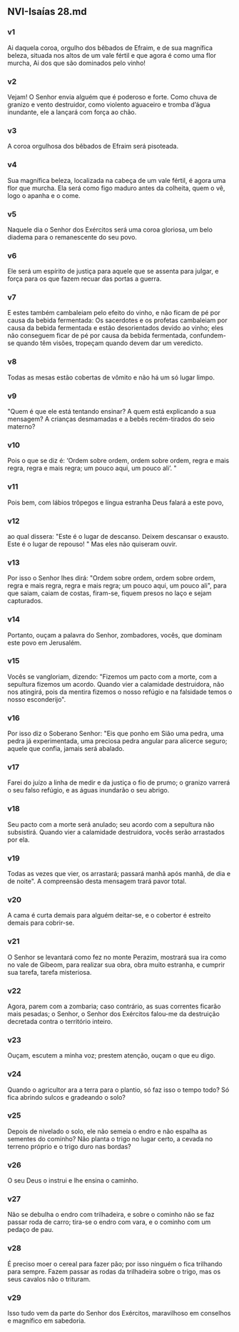 ## NVI-Isaías 28.md
### v1
 Ai daquela coroa, orgulho dos bêbados de Efraim, e de sua magnífica beleza, situada nos altos de um vale fértil e que agora é como uma flor murcha, Ai dos que são dominados pelo vinho!
### v2
 Vejam! O Senhor envia alguém que é poderoso e forte. Como chuva de granizo e vento destruidor, como violento aguaceiro e tromba d’água inundante, ele a lançará com força ao chão.
### v3
 A coroa orgulhosa dos bêbados de Efraim será pisoteada.
### v4
 Sua magnífica beleza, localizada na cabeça de um vale fértil, é agora uma flor que murcha. Ela será como figo maduro antes da colheita, quem o vê, logo o apanha e o come.
### v5
 Naquele dia o Senhor dos Exércitos será uma coroa gloriosa, um belo diadema para o remanescente do seu povo.
### v6
 Ele será um espírito de justiça para aquele que se assenta para julgar, e força para os que fazem recuar das portas a guerra.
### v7
 E estes também cambaleiam pelo efeito do vinho, e não ficam de pé por causa da bebida fermentada: Os sacerdotes e os profetas cambaleiam por causa da bebida fermentada e estão desorientados devido ao vinho; eles não conseguem ficar de pé por causa da bebida fermentada, confundem-se quando têm visões, tropeçam quando devem dar um veredicto.
### v8
 Todas as mesas estão cobertas de vômito e não há um só lugar limpo.
### v9
 "Quem é que ele está tentando ensinar? A quem está explicando a sua mensagem? A crianças desmamadas e a bebês recém-tirados do seio materno?
### v10
 Pois o que se diz é: ‘Ordem sobre ordem, ordem sobre ordem, regra e mais regra, regra e mais regra; um pouco aqui, um pouco ali’. "
### v11
 Pois bem, com lábios trôpegos e língua estranha Deus falará a este povo,
### v12
 ao qual dissera: "Este é o lugar de descanso. Deixem descansar o exausto. Este é o lugar de repouso! " Mas eles não quiseram ouvir.
### v13
 Por isso o Senhor lhes dirá: "Ordem sobre ordem, ordem sobre ordem, regra e mais regra, regra e mais regra; um pouco aqui, um pouco ali", para que saiam, caiam de costas, firam-se, fiquem presos no laço e sejam capturados.
### v14
 Portanto, ouçam a palavra do Senhor, zombadores, vocês, que dominam este povo em Jerusalém.
### v15
 Vocês se vangloriam, dizendo: "Fizemos um pacto com a morte, com a sepultura fizemos um acordo. Quando vier a calamidade destruidora, não nos atingirá, pois da mentira fizemos o nosso refúgio e na falsidade temos o nosso esconderijo".
### v16
 Por isso diz o Soberano Senhor: "Eis que ponho em Sião uma pedra, uma pedra já experimentada, uma preciosa pedra angular para alicerce seguro; aquele que confia, jamais será abalado.
### v17
 Farei do juízo a linha de medir e da justiça o fio de prumo; o granizo varrerá o seu falso refúgio, e as águas inundarão o seu abrigo.
### v18
 Seu pacto com a morte será anulado; seu acordo com a sepultura não subsistirá. Quando vier a calamidade destruidora, vocês serão arrastados por ela.
### v19
 Todas as vezes que vier, os arrastará; passará manhã após manhã, de dia e de noite". A compreensão desta mensagem trará pavor total.
### v20
 A cama é curta demais para alguém deitar-se, e o cobertor é estreito demais para cobrir-se.
### v21
 O Senhor se levantará como fez no monte Perazim, mostrará sua ira como no vale de Gibeom, para realizar sua obra, obra muito estranha, e cumprir sua tarefa, tarefa misteriosa.
### v22
 Agora, parem com a zombaria; caso contrário, as suas correntes ficarão mais pesadas; o Senhor, o Senhor dos Exércitos falou-me da destruição decretada contra o território inteiro.
### v23
 Ouçam, escutem a minha voz; prestem atenção, ouçam o que eu digo.
### v24
 Quando o agricultor ara a terra para o plantio, só faz isso o tempo todo? Só fica abrindo sulcos e gradeando o solo?
### v25
 Depois de nivelado o solo, ele não semeia o endro e não espalha as sementes do cominho? Não planta o trigo no lugar certo, a cevada no terreno próprio e o trigo duro nas bordas?
### v26
 O seu Deus o instrui e lhe ensina o caminho.
### v27
 Não se debulha o endro com trilhadeira, e sobre o cominho não se faz passar roda de carro; tira-se o endro com vara, e o cominho com um pedaço de pau.
### v28
 É preciso moer o cereal para fazer pão; por isso ninguém o fica trilhando para sempre. Fazem passar as rodas da trilhadeira sobre o trigo, mas os seus cavalos não o trituram.
### v29
 Isso tudo vem da parte do Senhor dos Exércitos, maravilhoso em conselhos e magnífico em sabedoria.
